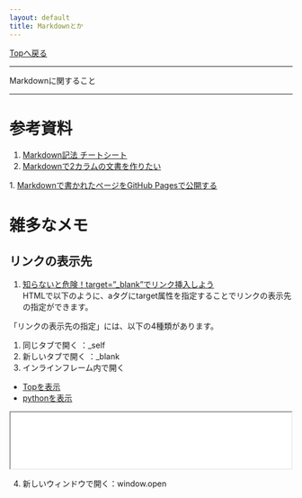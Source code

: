 ```yaml
---
layout: default
title: Markdownとか
---
```

<!-- ---------------------------------------------------------------------------------------------------- -->
<!-- ヘッダ部 -->
<div class="column-one">
<!-- ---------------------------------------------------------------------------------------------------- -->

  [Topへ戻る](../index.md)

  ------------------------------------------------------------------------------------------------------
  Markdownに関すること  

  ------------------------------------------------------------------------------------------------------
</div>

<!-- ---------------------------------------------------------------------------------------------------- -->
<!-- セクション -->
<div class="column-one">
<!-- ---------------------------------------------------------------------------------------------------- -->

# 参考資料
  <!-- left--------------------------------- -->
  <div class="column-left">

  1. <a href="https://qiita.com/Qiita/items/c686397e4a0f4f11683d" target="_blank">Markdown記法 チートシート</a>	
  2. <a href="https://qiita.com/ossyaritoori/items/9f38113847ee65e68e76" target="_blank">Markdownで2カラムの文書を作りたい</a>	
  </div>

  <!-- right--------------------------------- -->
  <div class="column-right">
  1. <a href="http://yoshikyoto.github.io/text/git/gh_pages_md.html" target="_blank">Markdownで書かれたページをGitHub Pagesで公開する</a>	

  </div>
</div>

<!-- ---------------------------------------------------------------------------------------------------- -->
<!-- セクション -->
<div class="column-one">
<!-- ---------------------------------------------------------------------------------------------------- -->

  # 雑多なメモ
  ## リンクの表示先  
  1. <a href="https://web-camp.io/magazine/archives/82442" target="_blank">知らないと危険！target=”_blank”でリンク挿入しよう</a>  
  HTMLで以下のように、aタグにtarget属性を指定することでリンクの表示先の指定ができます。

  <a href="リンク先のURL" target="リンクの表示先の指定"></a>
  「リンクの表示先の指定」には、以下の4種類があります。

  1. 同じタブで開く   ：_self
  2. 新しいタブで開く ：_blank
  3. インラインフレーム内で開く
  <ul>
  <li><a href="../index.md" target="sample">Topを表示</a></li>
  <li><a href="../python\python.md" target="sample">pythonを表示</a></li>
  </ul>
  <div><iframe src="../index.md" width="500" height="100" name="sample">代替内容</iframe></div>

  4. 新しいウィンドウで開く：window.open
</div>
